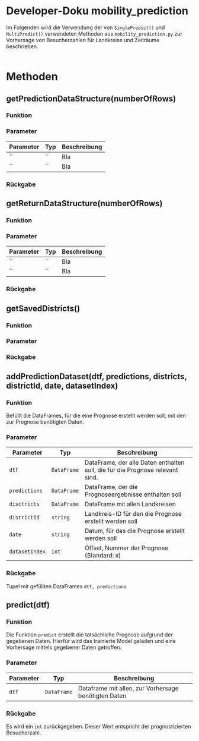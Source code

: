 # Developer-Doku mobility_prediction

Im Folgenden wird die Verwendung der von `SinglePredict()` und `MultiPredict()` verwendeten Methoden aus `mobility_prediction.py` zur Vorhersage von Besucherzahlen für Landkreise und Zeiträume beschrieben.
<br>
<br>

# Methoden

## getPredictionDataStructure(numberOfRows)

### Funktion

### Parameter

| Parameter | Typ | Beschreibung |
| --------- | --- | ------------ |
| ``        | ``  | Bla          |
| ``        | ``  | Bla          |

### Rückgabe

## getReturnDataStructure(numberOfRows)

### Funktion

### Parameter

| Parameter | Typ | Beschreibung |
| --------- | --- | ------------ |
| ``        | ``  | Bla          |
| ``        | ``  | Bla          |

### Rückgabe

## getSavedDistricts()

### Funktion

### Parameter

### Rückgabe

## addPredictionDataset(dtf, predictions, districts, districtId, date, datasetIndex)

### Funktion

Befüllt die DataFrames, für die eine Prognose erstellt werden soll, mit den zur
Prognose benötigten Daten.

### Parameter

| Parameter | Typ | Beschreibung |
| --------- | --- | ------------ |
| `dtf`        | `DataFrame`  | DataFrame, der alle Daten enthalten soll, die für die Prognose relevant sind. |
| `predictions`        | `DataFrame`  | DataFrame, der die Prognoseergebnisse enthalten soll |
| `disctricts`        | `DataFrame`  | DataFrame mit allen Landkreisen |
| `districtId`        | `string`  | Landkreis-ID für den die Prognose erstellt werden soll |
| `date`        | `string`  | Datum, für das die Prognose erstellt werden soll |
| `datasetIndex`        | `int`  | Offset, Nummer der Prognose (Standard: `0`) |

### Rückgabe

Tupel mit gefüllten DataFrames `dtf, predictions`

## predict(dtf)

### Funktion

Die Funktion `predict` erstellt die tatsächliche Prognose aufgrund der gegebenen
Daten. Hierfür wird das trainierte Model geladen und eine Vorhersage mittels
gegebener Daten getroffen.

### Parameter

| Parameter | Typ | Beschreibung |
| --------- | --- | ------------ |
| `dtf`        | `DataFrame`  | Dataframe mit allen, zur Vorhersage benötigten Daten |

### Rückgabe

Es wird ein `int` zurückgegeben. Dieser Wert entspricht der prognostizierten
Besucherzahl.